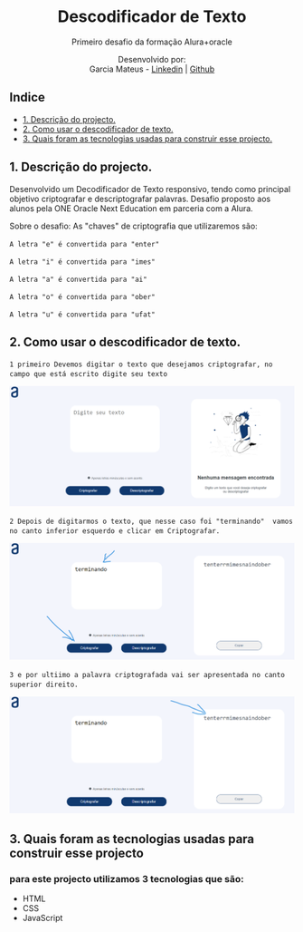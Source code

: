 <h1 align ="center"> Descodificador de Texto </h1>

<div align="center">
Primeiro desafio da formação Alura+oracle

Desenvolvido por:
<br> Garcia Mateus - [Linkedin](https://www.linkedin.com/in/garcia-mateus2-581a0b228/) | [Github](https://github.com/Garcia581)

</div>

## Indice 
* [1. Descrição do projecto.]()
* [2. Como usar o descodificador de texto.]()
* [3. Quais foram as tecnologias usadas para construir esse projecto.]()

## 1. Descrição do projecto.

Desenvolvido um Decodificador de Texto responsivo, tendo como principal objetivo criptografar e descriptografar palavras. Desafio proposto aos alunos pela ONE Oracle Next Education em parceria com a Alura.

Sobre o desafio:
As "chaves" de criptografia que utilizaremos são:

`A letra "e" é convertida para "enter"`

`A letra "i" é convertida para "imes"`

`A letra "a" é convertida para "ai"`

`A letra "o" é convertida para "ober"`

`A letra "u" é convertida para "ufat"`

## 2. Como usar o descodificador de texto.
`1 primeiro Devemos digitar o texto que desejamos criptografar, no campo que está escrito digite seu texto`

![Desktop](./src/image.png)

`2 Depois de digitarmos o texto, que nesse caso foi "terminando"  vamos no canto inferior esquerdo e clicar em Criptografar.`

![Desktop](./src/image2.png)

`3 e por ultiimo a palavra criptografada vai ser apresentada no canto superior direito.`

![Desktop](./src/image4.png)

## 3. Quais foram as tecnologias usadas para construir esse projecto

### para este projecto utilizamos 3 tecnologias que são:

- HTML
- CSS
- JavaScript